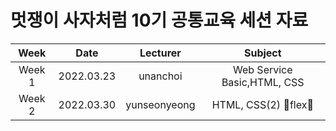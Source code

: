 # 멋쟁이 사자처럼 10기 공통교육 세션 자료



| Week |   Date   | Lecturer | Subject |  
| :---: | :-----: | :------: | :------: |
| Week 1| 2022.03.23| unanchoi | Web Service Basic,HTML, CSS|
| Week 2| 2022.03.30| yunseonyeong | HTML, CSS(2) 🤘flex🤘|
